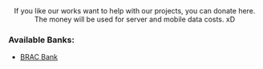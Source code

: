 <div align="center">
	If you like our works want to help with our projects, you can donate here. The money will be used for server and mobile data costs. xD
</div>

<div align="left">
	<h3>Available Banks:</h3>
</div>

- [BRAC Bank](./bank/brac_bank.md)
